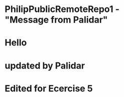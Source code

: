 # PhilipPublicRemoteRepo1 - "Message from Palidar"

# Hello

# updated by Palidar

# Edited for Ecercise 5
